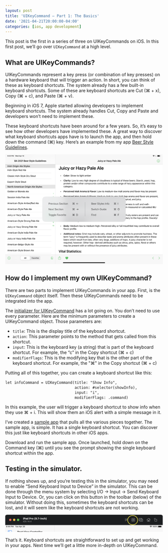 ```yaml
---
layout: post
title: 'UIKeyCommand — Part 1: The Basics'
date: '2021-04-21T20:00:00-04:00'
categories: [ios, app development]
---
```


This post is the first in a series of three on UIKeyCommands on iOS. In this first post, we’ll go over `UIKeyCommand` at a high level. 

## What are UIKeyCommands? 

UIKeyCommands represent a key press (or combination of key presses) on a hardware keyboard that will trigger an action. In short, you can think of these as keyboard shortcuts. The system already has a few built-in keyboard shortcuts. Some of these are keyboard shortcuts are Cut (⌘ + x), Copy (⌘ + c), and Paste (⌘ + v).

Beginning in iOS 7, Apple started allowing developers to implement keyboard shortcuts. The system already handles Cut, Copy and Paste and developers won’t need to implement these. 

These keyboard shortcuts have been around for a few years. So, it’s easy to see how other developers have implemented these. A great way to discover what keyboard shortcuts apps have is to launch the app, and then hold down the command (⌘) key.  Here’s an example from my app [Beer Style Guidelines](https://www.beerstyleguidelines.app). 


![iPad Keyboard Shortcut Discovery](/public/images/2021-uikeycommand-1/discovery.png)

## How do I implement my own UIKeyCommand?

There are two parts to implement UIKeyCommands in your app. First, is the `UIKeyCommand` object itself. Then these UIKeyCommands need to be integrated into the app. 

The [initializer for UIKeyCommand](https://developer.apple.com/documentation/uikit/uikeycommand/3358593-init "UIKeyCommand init") has a lot going on. You don’t need to use every parameter. Here are the minimum parameters to create a UIKeyCommand object. Those parameters are: 

* `title`: This is the display title of the keyboard shortcut. 
* `action`: This parameter points to the method that gets called from this shortcut. 
* `input`: This is the keyboard key (a string) that is part of the keyboard shortcut. For example, the “c” in the Copy shortcut (⌘ + c)
* `modifierFlags`: This is the modifying key that is the other part of the keyboard shortcut. For example, the "⌘" in the Copy shortcut (⌘ + c)

Putting all of this together, you can create a keyboard shortcut like this: 

```
let infoCommand = UIKeyCommand(title: "Show Info",
                               action: #selector(showInfo),
                               input: "i",
                               modifierFlags: .command)
```

In this example, the user will trigger a keyboard shortcut to show info when they use ⌘ + i. This will show them an iOS alert with a simple message in it. 

I’ve created a [sample app](https://github.com/rwgrier/UIKeyCommand-series/tree/part-1-basics) that pulls all the various pieces together. The sample app, is simple. It has a single keyboard shortcut. You can discover this just like keyboard shortcuts in other iOS apps. 

Download and run the sample app. Once launched, hold down on the Command key (⌘) until you see the prompt showing the single keyboard shortcut within the app. 

## Testing in the simulator. 

If nothing shows up, and you’re testing this in the simulator, you may need to enable “Send Keyboard Input to Device” in the simulator. This can be done through the menu system by selecting I/O → Input → Send Keyboard Input to Device. Or, you can click on this button in the toolbar (below) of the simulator. Without doing this, sometimes the keyboard shortcuts can be lost, and it will seem like the keyboard shortcuts are not working. 

![Send Keyboard Input to Device](/public/images/2021-uikeycommand-1/send-keyboard-input-to-device.png)

That’s it. Keyboard shortcuts are straightforward to set up and get working in your apps. Next time we’ll get a little more in-depth on UIKeyCommand. 
